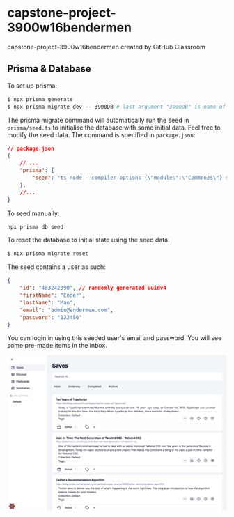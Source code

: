 # capstone-project-3900w16bendermen
capstone-project-3900w16bendermen created by GitHub Classroom

## Prisma & Database

To set up prisma:

```bash
$ npx prisma generate
$ npx prisma migrate dev -- 3900DB # last argument "3900DB" is name of your local postgresql database
```

The prisma migrate command will automatically run the seed in `prisma/seed.ts` to initialise the database with some initial data. Feel free to modify the seed data. The command is specified in `package.json`:

```json
// package.json
{
    // ...
    "prisma": {
        "seed": "ts-node --compiler-options {\"module\":\"CommonJS\"} src/server/db/seed.ts"
    },
    //...
}
```

To seed manually:

```bash
npx prisma db seed
```

To reset the database to initial state using the seed data.

```bash
$ npx prisma migrate reset
```

The seed contains a user as such:

```json
{
    "id": "483242390", // randomly generated uuidv4
    "firstName": "Ender",
    "lastName": "Man",
    "email": "admin@endermen.com",
    "password": "123456"
}
```

You can login in using this seeded user's email and password. You will see some pre-made items in the inbox.

![](assets/admin-seeded-inbox.png)